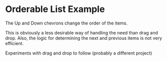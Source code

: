 #  Orderable List Example

The Up and Down chevrons change the order of the items.

This is obviously a less desirable way of handling the need than drag and drop. 
Also, the logic for determining the next and previous items is not very efficient. 

Experiments with drag and drop to follow (probably a different project)
